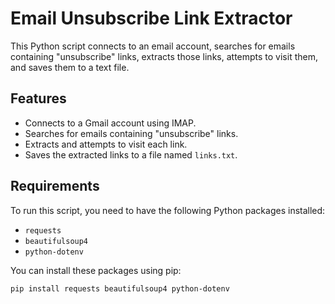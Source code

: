 # Email Unsubscribe Link Extractor

This Python script connects to an email account, searches for emails containing "unsubscribe" links, extracts those links, attempts to visit them, and saves them to a text file.

## Features

- Connects to a Gmail account using IMAP.
- Searches for emails containing "unsubscribe" links.
- Extracts and attempts to visit each link.
- Saves the extracted links to a file named `links.txt`.

## Requirements

To run this script, you need to have the following Python packages installed:

- `requests`
- `beautifulsoup4`
- `python-dotenv`

You can install these packages using pip:

```bash
pip install requests beautifulsoup4 python-dotenv

